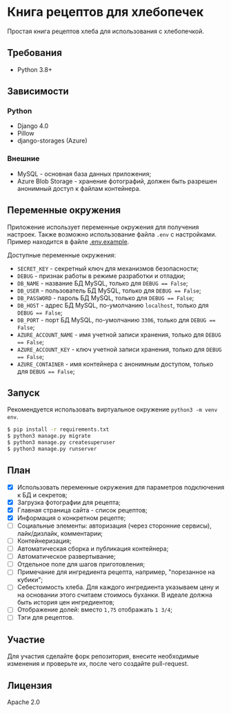 # Книга рецептов для хлебопечек

Простая книга рецептов хлеба для использования с хлебопечкой.

## Требования

* Python 3.8+

## Зависимости

### Python

* Django 4.0
* Pillow
* django-storages (Azure)

### Внешние

* MySQL - основная база данных приложения;
* Azure Blob Storage - хранение фотографий, должен быть разрешен анонимный доступ к файлам контейнера.

## Переменные окружения

Приложение использует переменные окружения для получения настроек. Также возможно использование файла `.env` с настройками. Пример находится в файле [.env.example](.env.example).

Доступные переменные окружения:

* `SECRET_KEY` - секретный ключ для механизмов безопасности;
* `DEBUG` - признак работы в режиме разработки и отладки;
* `DB_NAME` - название БД MySQL, только для `DEBUG == False`;
* `DB_USER` - пользователь БД MySQL, только для `DEBUG == False`;
* `DB_PASSWORD` - пароль БД MySQL, только для `DEBUG == False`;
* `DB_HOST` - адрес БД MySQL, по-умолчанию `localhost`, только для `DEBUG == False`;
* `DB_PORT` - порт БД MySQL, по-умолчанию `3306`, только для `DEBUG == False`;
* `AZURE_ACCOUNT_NAME` - имя учетной записи хранения, только для `DEBUG == False`;
* `AZURE_ACCOUNT_KEY` - ключ учетной записи хранения, только для `DEBUG == False`;
* `AZURE_CONTAINER` - имя контейнера с анонимным доступом, только для `DEBUG == False`;

## Запуск

Рекомендуется использовать виртуальное окружение `python3 -m venv env`.

```sh
$ pip install -r requirements.txt
$ python3 manage.py migrate
$ python3 manage.py createsuperuser
$ python3 manage.py runserver
```

## План

- [x] Использовать переменные окружения для параметров подключения к БД и секретов;
- [x] Загрузка фотографии для рецепта;
- [x] Главная страница сайта - список рецептов;
- [x] Информация о конкретном рецепте;
- [ ] Социальные элементы: авторизация (через сторонние сервисы), лайк/дизлайк, комментарии;
- [ ] Контейнеризация;
- [ ] Автоматическая сборка и публикация контейнера;
- [ ] Автоматическое развертывание;
- [ ] Отдельное поле для шагов приготовления;
- [ ] Примечание для ингредиента рецепта, например, "порезанное на кубики";
- [ ] Себестоимость хлеба. Для каждого ингредиента указываем цену и на основании этого считаем стоимось буханки. В идеале должна быть история цен ингредиентов;
- [ ] Отображение долей: вместо `1,75` отображать `1 3/4`;
- [ ] Тэги для рецептов.

## Участие

Для участия сделайте форк репозитория, внесите необходимые изменения и проверьте их, после чего создайте pull-request.

## Лицензия

Apache 2.0
